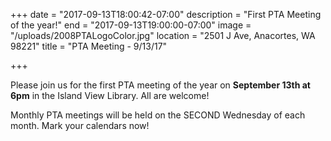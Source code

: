 +++
date = "2017-09-13T18:00:42-07:00"
description = "First PTA Meeting of the year!"
end = "2017-09-13T19:00:00-07:00"
image = "/uploads/2008PTALogoColor.jpg"
location = "2501 J Ave, Anacortes, WA 98221"
title = "PTA Meeting - 9/13/17"

+++


Please join us for the first PTA meeting of the year on **September 13th at 6pm** in the Island View Library. All are welcome!

Monthly PTA meetings will be held on the SECOND Wednesday of each month. Mark your calendars now!